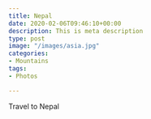 ```yaml
---
title: Nepal
date: 2020-02-06T09:46:10+00:00
description: This is meta description
type: post
image: "/images/asia.jpg"
categories:
- Mountains
tags:
- Photos

---
```

Travel to Nepal